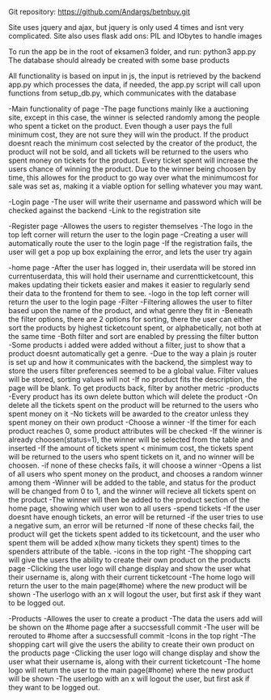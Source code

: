 Git repository: https://github.com/Andargs/betnbuy.git

Site uses jquery and ajax, but jquery is only used 4 times and isnt very complicated.
Site also uses flask add ons: PIL and IObytes to handle images


To run the app be in the root of eksamen3 folder, and run: python3 app.py
The database should already be created with some base products


All functionality is based on input in js, the input is retrieved by the backend app.py which processes the data, if needed, the app.py script will call upon functions from setup_db.py, which communicates with the database

-Main functionality of page
    -The page functions mainly like a auctioning site, except in this case, the winner is selected randomly among the people who spent a ticket on the product. Even though a user pays the full minimum cost, they are not sure they will win the product. If the product doesnt reach the minimum cost selected by the creator of the product, the product will not be sold, and all tickets will be returned to the users who spent money on tickets for the product.
    Every ticket spent will increase the users chance of winning the product. Due to the winner being choosen by time, this allowes for the product to go way over what the minimumcost for sale was set as, making it a viable option for selling whatever you may want.

-Login page
    -The user will write their username and password which will be checked against the backend
    -Link to the registration site

-Register page
    -Allowes the users to register themselves
    -The logo in the top left corner will return the user to the login page
    -Creating a user will automatically route the user to the login page
    -If the registration fails, the user will get a pop up box explaining the error, and lets the user try again

-home page
    -After the user has logged in, their userdata will be stored inn currentuserdata, this will hold their username and currentticketcount, this makes updating their tickets easier and makes it easier to regularly send their data to the frontend for them to see.
    -logo in the top left corner will return the user to the login page
    -Filter
        -Filtering allowes the user to filter based upon the name of the product, and what genre they fit in
        -Beneath the filter options, there are 2 options for sorting, there the user can either sort the products by highest ticketcount spent, or alphabetically, not both at the same time
        -Both filter and sort are enabled by pressing the filter button
        -Some products i added were added without a filter, just to show that a product doesnt automatically get a genre.
        -Due to the way a plain js router is set up and how it communicates with the backend, the simplest way to store the users filter preferences seemed to be a global value. Filter values will be stored, sorting values will not
        -If no product fits the description, the page will be blank. To get products back, filter by another metric
    -products
        -Every product has its own delete button which will delete the product
            -On delete all the tickets spent on the product will be returned to the users who spent money on it
            -No tickets will be awarded to the creator unless they spent money on their own product
        -Choose a winner
            -If the timer for each product reaches 0, some product attributes will be checked
                -If the winner is already choosen(status=1), the winner will be selected from the table and inserted
                -If the amount of tickets spent < minimum cost, the tickets spent will be returned to the users who spent tickets on it, and no winner will be choosen.
                -if none of these checks fails, it will choose a winner
                    -Opens a list of all users who spent money on the product, and chooses a random winner among them
                    -Winner will be added to the table, and status for the product will be changed from 0 to 1, and the winner will recieve all tickets spent on the product
                    -The winner will then be added to the product section of the home page, showing which user won to all users
        -spend tickets
            -If the user doesnt have enough tickets, an error will be returned
            -if the user tries to use a negative sum, an error will be returned
            -If none of these checks fail, the product will get the tickets spent added to its ticketcount, and the user who spent them will be added x(how many tickets they spent) times to the spenders attribute of the table.
        -icons in the top right
            -The shopping cart will give the users the ability to create their own product on the products page
            -Clicking the user logo will change display and show the user what their username is, along with their current ticketcount
            -The home logo will return the user to the main page(#home) where the new product will be shown
            -The userlogo with an x will logout the user, but first ask if they want to be logged out.

-Products
    -Allowes the user to create a product
    -The data the users add will be shown on the #home page after a succsessfull commit
    -The user will be rerouted to #home after a succsessfull commit
    -Icons in the top right
        -The shopping cart will give the users the ability to create their own product on the products page
        -Clicking the user logo will change display and show the user what their username is, along with their current ticketcount
        -The home logo will return the user to the main page(#home) where the new product will be shown
        -The userlogo with an x will logout the user, but first ask if they want to be logged out.